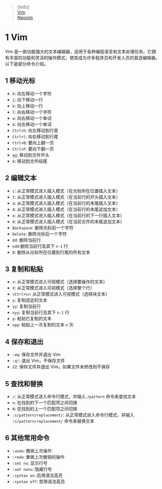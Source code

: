 > [!info]  
> [Vim](https://www.vim.org/)  
> [Neovim](https://neovim.io/)  

# 1 Vim

Vim 是一款功能强大的文本编辑器，适用于各种编程语言和文本处理任务。它拥有丰富的功能和灵活的操作模式，使其成为许多程序员和开发人员的首选编辑器。以下是部分命令介绍。

## 1 移动光标

* `h`: 向左移动一个字符
* `j`: 向下移动一行
* `k`: 向上移动一行
* `l`: 向右移动一个字符
* `w`: 向右移动一个单词
* `b`: 向左移动一个单词
* `Ctrl+h`: 向左移动到行首
* `Ctrl+l`: 向右移动到行尾
* `Ctrl+B`: 要向上翻一页
* `Ctrl+F`: 要向下翻一页
* `gg`: 移动到文件开头
* `G`: 移动到文件结尾

## 2 编辑文本

* `i`: 从正常模式进入插入模式（在光标所在位置插入文本）
* `I`: 从正常模式进入插入模式（在当前行的开头插入文本）
* `a`: 从正常模式进入插入模式（在当前行的末尾插入文本）
* `A`: 从正常模式进入插入模式（在当前行的末尾追加文本）
* `o`: 从正常模式进入插入模式（在当前行的下一行插入文本）
* `O`: 从正常模式进入插入模式（在当前文件的末尾追加文本）
* `Backspace`: 删除光标前一个字符
* `Delete`: 删除光标后一个字符
* `dd`: 删除当前行
* `ndd`:删除当前行及其下 `n-1` 行
* `D`: 删除从光标所在位置到行尾的所有文本

## 3 复制和粘贴

* `v`: 从正常模式进入可视模式（选择要操作的文本）
* `V`: 从正常模式进入可视模式（选择整个行）
* `<Ctrl+v>`: 从正常模式进入可视模式（选择块文本）
* `y`: 复制选定的文本
* `yy`: 复制当前行
* `nyy`: 复制当前行及其下 `n-1` 行
* `p`: 粘贴已复制的文本
* `npp`: 粘贴上一次复制的文本 `n` 次

## 4 保存和退出

* `:wq`: 保存文件并退出 Vim
* `:q!`: 退出 Vim，不保存文件
* `ZZ`: 保存文件并退出 Vim，如果文件未修改则不保存

## 5 查找和替换

* `/`: 从正常模式进入命令行模式，并输入 `/pattern` 命令来查找文本
* `n`: 在找到的下一个匹配项之间切换
* `N`: 在找到的上一个匹配项之间切换
* `:s/pattern/replacement/`: 从正常模式进入命令行模式，并输入 `:s/pattern/replacement/` 命令来替换文本

## 6 其他常用命令

* `:undo`: 撤销上次操作
* `:redo`: 重做上次撤销的操作
* `:set nu`: 显示行号
* `:set nonu`: 隐藏行号
* `:syntax on`: 启用语法高亮
* `:syntax off`: 禁用语法高亮
